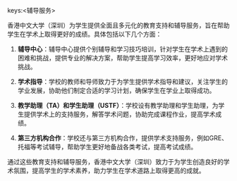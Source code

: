 keys:<辅导服务>


香港中文大学（深圳）为学生提供全面且多元化的教育支持和辅导服务，旨在帮助学生在学术上取得更好的成绩。具体包括以下几个方面：

1. **辅导中心**：辅导中心提供个别辅导和学习技巧培训，针对学生在学术上遇到的困难和挑战，提供专业的解决方案，帮助学生提高学习效率，更好地应对学术挑战。

2. **学术指导**：学校的教师和导师致力于为学生提供学术指导和建议，关注学生的学业发展，协助他们制定合适的学习计划，确保学生在学业上取得成功。

3. **教学助理（TA）和学生助理（USTF）**：学校设有教学助理和学生助理，为学生提供学术上的支持服务，解答学术问题，协助完成课程作业，提高学术成绩。

4. **第三方机构合作**：学校还与第三方机构合作，提供学术支持服务，例如GRE、托福等考试辅导，帮助学生更好地备战各类考试，提高考试成绩。

通过这些教育支持和辅导服务，香港中文大学（深圳）致力于为学生创造良好的学术氛围，提高学生的学术素养，助力学生在学术道路上取得更高的成就。